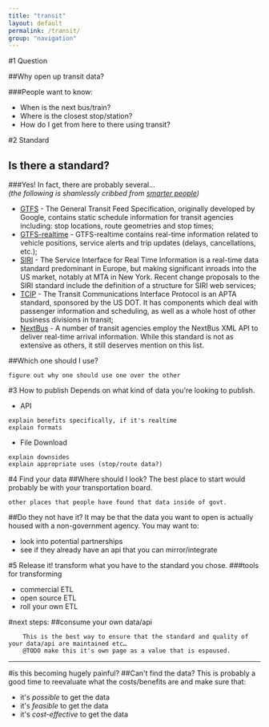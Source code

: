 ```yaml
---
title: "transit"
layout: default
permalink: /transit/
group: "navigation"
---
```


#1 Question

##Why open up transit data?

###People want to know:

* When is the next bus/train? 
* Where is the closest stop/station? 
* How do I get from here to there using transit? 


#2 Standard
## Is there a standard?
    
###Yes! 
In fact, there are probably several...  
_(the following is shamlessly cribbed from [smarter people](http://transportation-camp-dc-2013.wikispaces.com/Transit+Data+Standards))_

- [GTFS](https://developers.google.com/transit/gtfs/reference) - The General Transit Feed Specification, originally developed by Google, contains static schedule information for transit agencies including: stop locations, route geometries and stop times;
- [GTFS-realtime](https://developers.google.com/transit/gtfs-realtime/) - GTFS-realtime contains real-time information related to vehicle positions, service alerts and trip updates (delays, cancellations, etc.);
- [SIRI](http://www.kizoom.com/standards/siri/) - The Service Interface for Real Time Information is a real-time data standard predominant in Europe, but making significant inroads into the US market, notably at MTA in New York. Recent change proposals to the SIRI standard include the definition of a structure for SIRI web services;
- [TCIP](http://www.aptatcip.com/) - The Transit Communications Interface Protocol is an APTA standard, sponsored by the US DOT. It has components which deal with passenger information and scheduling, as well as a whole host of other business divisions in transit;
- [NextBus](http://www.nextbus.com/xmlFeedDocs/NextBusXMLFeed.pdf) - A number of transit agencies employ the NextBus XML API to deliver real-time arrival information. While this standard is not as extensive as others, it still deserves mention on this list.

##Which one should I use?
```@TODO 
figure out why one should use one over the other
```

#3 How to publish
Depends on what kind of data you're looking to publish.

* API
```@TODO
explain benefits specifically, if it's realtime
explain formats
```
* File Download
```@TODO
explain downsides
explain appropriate uses (stop/route data?)
```



#4 Find your data
##Where should I look?
The best place to start would probably be with your transportation board.

```@TODO
other places that people have found that data inside of govt.
```

##Do they not have it?
It may be that the data you want to open is actually housed with a non-government agency. You may want to: 

* look into potential partnerships
* see if they already have an api that you can mirror/integrate

#5 Release it!
transform what you have to the standard you chose.
###tools for transforming
* commercial ETL
* open source ETL
* roll your own ETL

#next steps:
##consume your own data/api
```boilerplate 
    This is the best way to ensure that the standard and quality of your data/api are maintained etc…
    @TODO make this it's own page as a value that is espoused.
```

----------

#is this becoming hugely painful?
##Can't find the data?
This is probably a good time to reevaluate what the costs/benefits are and make sure that:

* it's _possible_ to get the data
* it's _feasible_ to get the data
* it's _cost-effective_ to get the data



